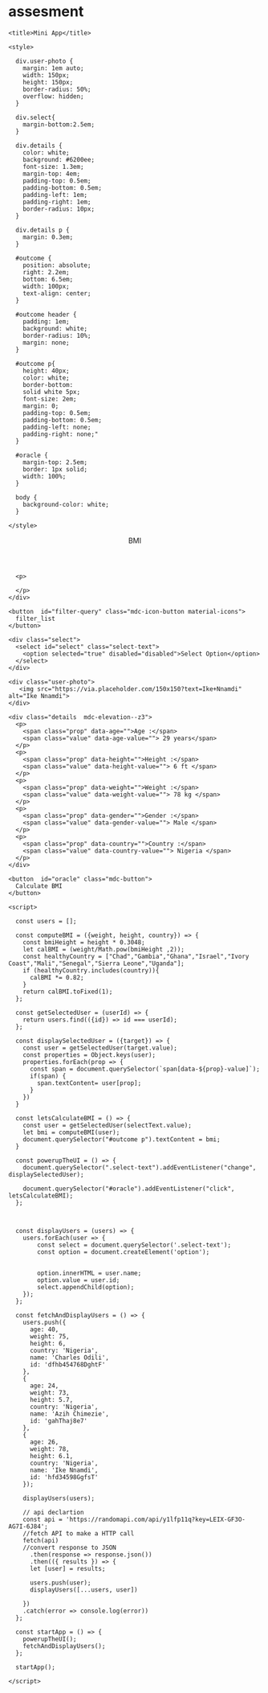 # assesment
<!DOCTYPE html>
<html lang="en">
  <head>
    <meta charset="UTF-8" />
    <meta name="viewport" 
          content="width=device-width, initial-scale=1.0" />
    <meta http-equiv="X-UA-Compatible" content="ie=edge" />

    <title>Mini App</title>

    <style>
       
      div.user-photo {
        margin: 1em auto;
        width: 150px;
        height: 150px;
        border-radius: 50%;
        overflow: hidden;
      }
      
      div.select{
        margin-bottom:2.5em;
      }
      
      div.details {
        color: white;
        background: #6200ee;
        font-size: 1.3em;
        margin-top: 4em;
        padding-top: 0.5em;
        padding-bottom: 0.5em;
        padding-left: 1em;
        padding-right: 1em;
        border-radius: 10px;
      }
      
      div.details p {
        margin: 0.3em;
      }
      
      #outcome {
        position: absolute;
        right: 2.2em;
        bottom: 6.5em;
        width: 100px;
        text-align: center;
      }
      
      #outcome header {
        padding: 1em;
        background: white;
        border-radius: 10%;
        margin: none;
      }
      
      #outcome p{
        height: 40px;
        color: white;
        border-bottom:
        solid white 5px;
        font-size: 2em; 
        margin: 0; 
        padding-top: 0.5em; 
        padding-bottom: 0.5em; 
        padding-left: none; 
        padding-right: none;"
      }
      
      #oracle {
        margin-top: 2.5em;
        border: 1px solid;
        width: 100%;
      }
      
      body {
        background-color: white;
      }
      
    </style>
  </head>
  <body>
    <div id="outcome">
      <header class="mdc-typography--headline5">
        BMI
      </header>
      
      <p>
        
      </p>
    </div>
    
    <button  id="filter-query" class="mdc-icon-button material-icons">
      filter_list
    </button>
    
    <div class="select">
      <select id="select" class="select-text">
        <option selected="true" disabled="disabled">Select Option</option>
      </select>
    </div>
    
    <div class="user-photo"> 
       <img src="https://via.placeholder.com/150x150?text=Ike+Nnamdi" alt="Ike Nnamdi">
    </div>
    
    <div class="details  mdc-elevation--z3"> 
      <p>
        <span class="prop" data-age="">Age :</span>
        <span class="value" data-age-value=""> 29 years</span>
      </p>
      <p>
        <span class="prop" data-height="">Height :</span>
        <span class="value" data-height-value=""> 6 ft </span>
      </p>
      <p>
        <span class="prop" data-weight="">Weight :</span>
        <span class="value" data-weight-value=""> 78 kg </span>
      </p>
      <p>
        <span class="prop" data-gender="">Gender :</span>
        <span class="value" data-gender-value=""> Male </span>
      </p>
      <p>
        <span class="prop" data-country="">Country :</span>
        <span class="value" data-country-value=""> Nigeria </span>
      </p>
    </div>
    
    <button  id="oracle" class="mdc-button">
      Calculate BMI
    </button>
    
    <script>
      
      const users = [];
      
      const computeBMI = ({weight, height, country}) => {
        const bmiHeight = height * 0.3048;
        let calBMI = (weight/Math.pow(bmiHeight ,2));
        const healthyCountry = ["Chad","Gambia","Ghana","Israel","Ivory Coast","Mali","Senegal","Sierra Leone","Uganda"];
        if (healthyCountry.includes(country)){
          calBMI *= 0.82;
        }
        return calBMI.toFixed(1);
      };
      
      const getSelectedUser = (userId) => {
        return users.find(({id}) => id === userId);
      };
      
      const displaySelectedUser = ({target}) => {
        const user = getSelectedUser(target.value);
        const properties = Object.keys(user);
        properties.forEach(prop => {
          const span = document.querySelector(`span[data-${prop}-value]`);
          if(span) {
            span.textContent= user[prop];
          }
        })
      }
      
      const letsCalculateBMI = () => {
        const user = getSelectedUser(selectText.value);
        let bmi = computeBMI(user);
        document.querySelector("#outcome p").textContent = bmi;
      }
      
      const powerupTheUI = () => {        
        document.querySelector(".select-text").addEventListener("change", displaySelectedUser);
                                   
        document.querySelector("#oracle").addEventListener("click", letsCalculateBMI);
      };
      
      

      const displayUsers = (users) => {
        users.forEach(user => {
            const select = document.querySelector('.select-text');
            const option = document.createElement('option');
			
   
            option.innerHTML = user.name; 
            option.value = user.id;
            select.appendChild(option);
        });
      };
      
      const fetchAndDisplayUsers = () => {
        users.push({
          age: 40,
          weight: 75,
          height: 6,
          country: 'Nigeria',
          name: 'Charles Odili',
          id: 'dfhb454768DghtF'
        },
        {
          age: 24,
          weight: 73,
          height: 5.7,
          country: 'Nigeria',
          name: 'Azih Chimezie',
          id: 'gahThaj8e7'
        },
        {
          age: 26,
          weight: 78,
          height: 6.1,
          country: 'Nigeria',
          name: 'Ike Nnamdi',
          id: 'hfd34598GgfsT'
        });
        
        displayUsers(users);
        
        // api declartion
        const api = 'https://randomapi.com/api/y1lfp11q?key=LEIX-GF3O-AG7I-6J84';
        //fetch API to make a HTTP call
        fetch(api)
        //convert response to JSON
          .then(response => response.json())
          .then(({ results }) => {
          let [user] = results;
          
          users.push(user);
          displayUsers([...users, user])

        })
        .catch(error => console.log(error))
      };
      
      const startApp = () => {
        powerupTheUI();
        fetchAndDisplayUsers();
      };
      
      startApp();
      
    </script>
  </body>
</html>
